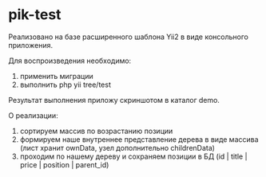 # pik-test
Реализовано на базе расширенного шаблона Yii2 в виде консольного приложения.

Для воспроизведения необходимо:
1) применить миграции
2) выполнить php yii tree/test

Результат выполнения приложу скриншотом в каталог demo.

О реализации:
1) сортируем массив по возрастанию позиции
2) формируем наше внутреннее представление дерева в виде массива (лист хранит ownData, узел дополнительно childrenData)
3) проходим по нашему дереву и сохраняем позиции в БД (id | title | price | position | parent_id)
